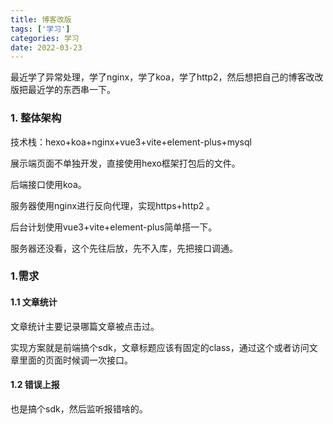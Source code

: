 ```yaml
---
title: 博客改版
tags: ['学习']
categories: 学习
date: 2022-03-23
---
```


最近学了异常处理，学了nginx，学了koa，学了http2，然后想把自己的博客改改版把最近学的东西串一下。

<!--more-->

### 1. 整体架构

技术栈：hexo+koa+nginx+vue3+vite+element-plus+mysql

展示端页面不单独开发，直接使用hexo框架打包后的文件。

后端接口使用koa。

服务器使用nginx进行反向代理，实现https+http2 。

后台计划使用vue3+vite+element-plus简单搭一下。

服务器还没看，这个先往后放，先不入库，先把接口调通。

### 1.需求

#### 1.1 文章统计

文章统计主要记录哪篇文章被点击过。

实现方案就是前端搞个sdk，文章标题应该有固定的class，通过这个或者访问文章里面的页面时候调一次接口。

#### 1.2 错误上报

 也是搞个sdk，然后监听报错啥的。
